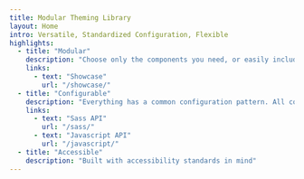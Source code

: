 ```yaml
---
title: Modular Theming Library
layout: Home
intro: Versatile, Standardized Configuration, Flexible
highlights:
  - title: "Modular"
    description: "Choose only the components you need, or easily include everything in one step"
    links:
      - text: "Showcase"
        url: "/showcase/"
  - title: "Configurable"
    description: "Everything has a common configuration pattern. All configuration is documented in API documentation"
    links:
      - text: "Sass API"
        url: "/sass/"
      - text: "Javascript API"
        url: "/javascript/"
  - title: "Accessible"
    description: "Built with accessibility standards in mind"
---
```

